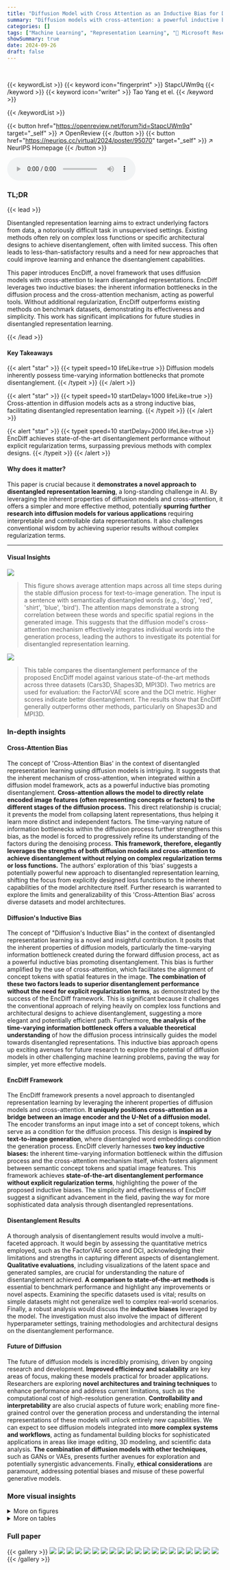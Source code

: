 ```yaml
---
title: "Diffusion Model with Cross Attention as an Inductive Bias for Disentanglement"
summary: "Diffusion models with cross-attention: a powerful inductive bias for effortless disentanglement!"
categories: []
tags: ["Machine Learning", "Representation Learning", "🏢 Microsoft Research",]
showSummary: true
date: 2024-09-26
draft: false
---
```


<br>

{{< keywordList >}}
{{< keyword icon="fingerprint" >}} StapcUWm9q {{< /keyword >}}
{{< keyword icon="writer" >}} Tao Yang et el. {{< /keyword >}}
 
{{< /keywordList >}}

{{< button href="https://openreview.net/forum?id=StapcUWm9q" target="_self" >}}
↗ OpenReview
{{< /button >}}
{{< button href="https://neurips.cc/virtual/2024/poster/95070" target="_self" >}}
↗ NeurIPS Homepage
{{< /button >}}


<audio controls>
    <source src="https://ai-paper-reviewer.com/StapcUWm9q/podcast.wav" type="audio/wav">
    Your browser does not support the audio element.
</audio>


### TL;DR


{{< lead >}}

Disentangled representation learning aims to extract underlying factors from data, a notoriously difficult task in unsupervised settings.  Existing methods often rely on complex loss functions or specific architectural designs to achieve disentanglement, often with limited success.  This often leads to less-than-satisfactory results and a need for new approaches that could improve learning and enhance the disentanglement capabilities.

This paper introduces EncDiff, a novel framework that uses diffusion models with cross-attention to learn disentangled representations.  EncDiff leverages two inductive biases: the inherent information bottlenecks in the diffusion process and the cross-attention mechanism, acting as powerful tools.  Without additional regularization, EncDiff outperforms existing methods on benchmark datasets, demonstrating its effectiveness and simplicity.  This work has significant implications for future studies in disentangled representation learning.

{{< /lead >}}


#### Key Takeaways

{{< alert "star" >}}
{{< typeit speed=10 lifeLike=true >}} Diffusion models inherently possess time-varying information bottlenecks that promote disentanglement. {{< /typeit >}}
{{< /alert >}}

{{< alert "star" >}}
{{< typeit speed=10 startDelay=1000 lifeLike=true >}} Cross-attention in diffusion models acts as a strong inductive bias, facilitating disentangled representation learning. {{< /typeit >}}
{{< /alert >}}

{{< alert "star" >}}
{{< typeit speed=10 startDelay=2000 lifeLike=true >}} EncDiff achieves state-of-the-art disentanglement performance without explicit regularization terms, surpassing previous methods with complex designs. {{< /typeit >}}
{{< /alert >}}

#### Why does it matter?
This paper is crucial because it **demonstrates a novel approach to disentangled representation learning**, a long-standing challenge in AI. By leveraging the inherent properties of diffusion models and cross-attention, it offers a simpler and more effective method, potentially **spurring further research into diffusion models for various applications** requiring interpretable and controllable data representations.  It also challenges conventional wisdom by achieving superior results without complex regularization terms.

------
#### Visual Insights



![](https://ai-paper-reviewer.com/StapcUWm9q/figures_1_1.jpg)

> This figure shows average attention maps across all time steps during the stable diffusion process for text-to-image generation.  The input is a sentence with semantically disentangled words (e.g., 'dog', 'red', 'shirt', 'blue', 'bird'). The attention maps demonstrate a strong correlation between these words and specific spatial regions in the generated image.  This suggests that the diffusion model's cross-attention mechanism effectively integrates individual words into the generation process, leading the authors to investigate its potential for disentangled representation learning.





![](https://ai-paper-reviewer.com/StapcUWm9q/tables_6_1.jpg)

> This table compares the disentanglement performance of the proposed EncDiff model against various state-of-the-art methods across three datasets (Cars3D, Shapes3D, MPI3D).  Two metrics are used for evaluation: the FactorVAE score and the DCI metric.  Higher scores indicate better disentanglement.  The results show that EncDiff generally outperforms other methods, particularly on Shapes3D and MPI3D.





### In-depth insights


#### Cross-Attention Bias
The concept of 'Cross-Attention Bias' in the context of disentangled representation learning using diffusion models is intriguing.  It suggests that the inherent mechanism of cross-attention, when integrated within a diffusion model framework, acts as a powerful inductive bias promoting disentanglement. **Cross-attention allows the model to directly relate encoded image features (often representing concepts or factors) to the different stages of the diffusion process.** This direct relationship is crucial; it prevents the model from collapsing latent representations, thus helping it learn more distinct and independent factors.  The time-varying nature of information bottlenecks within the diffusion process further strengthens this bias, as the model is forced to progressively refine its understanding of the factors during the denoising process. **This framework, therefore, elegantly leverages the strengths of both diffusion models and cross-attention to achieve disentanglement without relying on complex regularization terms or loss functions.** The authors' exploration of this 'bias' suggests a potentially powerful new approach to disentangled representation learning, shifting the focus from explicitly designed loss functions to the inherent capabilities of the model architecture itself.  Further research is warranted to explore the limits and generalizability of this 'Cross-Attention Bias' across diverse datasets and model architectures.

#### Diffusion's Inductive Bias
The concept of "Diffusion's Inductive Bias" in the context of disentangled representation learning is a novel and insightful contribution. It posits that the inherent properties of diffusion models, particularly the time-varying information bottleneck created during the forward diffusion process, act as a powerful inductive bias promoting disentanglement.  This bias is further amplified by the use of cross-attention, which facilitates the alignment of concept tokens with spatial features in the image. **The combination of these two factors leads to superior disentanglement performance without the need for explicit regularization terms**, as demonstrated by the success of the EncDiff framework. This is significant because it challenges the conventional approach of relying heavily on complex loss functions and architectural designs to achieve disentanglement, suggesting a more elegant and potentially efficient path.  Furthermore, **the analysis of the time-varying information bottleneck offers a valuable theoretical understanding** of how the diffusion process intrinsically guides the model towards disentangled representations. This inductive bias approach opens up exciting avenues for future research to explore the potential of diffusion models in other challenging machine learning problems, paving the way for simpler, yet more effective models.

#### EncDiff Framework
The EncDiff framework presents a novel approach to disentangled representation learning by leveraging the inherent properties of diffusion models and cross-attention.  **It uniquely positions cross-attention as a bridge between an image encoder and the U-Net of a diffusion model.**  The encoder transforms an input image into a set of concept tokens, which serve as a condition for the diffusion process.  This design is **inspired by text-to-image generation**, where disentangled word embeddings condition the generation process.  EncDiff cleverly harnesses **two key inductive biases:**  the inherent time-varying information bottleneck within the diffusion process and the cross-attention mechanism itself, which fosters alignment between semantic concept tokens and spatial image features.  This framework achieves **state-of-the-art disentanglement performance without explicit regularization terms**, highlighting the power of the proposed inductive biases.  The simplicity and effectiveness of EncDiff suggest a significant advancement in the field, paving the way for more sophisticated data analysis through disentangled representations.

#### Disentanglement Results
A thorough analysis of disentanglement results would involve a multi-faceted approach.  It would begin by assessing the quantitative metrics employed, such as the FactorVAE score and DCI, acknowledging their limitations and strengths in capturing different aspects of disentanglement.  **Qualitative evaluations**, including visualizations of the latent space and generated samples, are crucial for understanding the nature of disentanglement achieved.  **A comparison to state-of-the-art methods** is essential to benchmark performance and highlight any improvements or novel aspects. Examining the specific datasets used is vital; results on simple datasets might not generalize well to complex real-world scenarios.  Finally, a robust analysis would discuss the **inductive biases** leveraged by the model. The investigation must also involve the impact of different hyperparameter settings, training methodologies and architectural designs on the disentanglement performance.

#### Future of Diffusion
The future of diffusion models is incredibly promising, driven by ongoing research and development.  **Improved efficiency and scalability** are key areas of focus, making these models practical for broader applications.  Researchers are exploring **novel architectures and training techniques** to enhance performance and address current limitations, such as the computational cost of high-resolution generation.  **Controllability and interpretability** are also crucial aspects of future work; enabling more fine-grained control over the generation process and understanding the internal representations of these models will unlock entirely new capabilities.  We can expect to see diffusion models integrated into **more complex systems and workflows**, acting as fundamental building blocks for sophisticated applications in areas like image editing, 3D modeling, and scientific data analysis.  **The combination of diffusion models with other techniques**, such as GANs or VAEs, presents further avenues for exploration and potentially synergistic advancements.  Finally, **ethical considerations** are paramount, addressing potential biases and misuse of these powerful generative models.


### More visual insights

<details>
<summary>More on figures
</summary>


![](https://ai-paper-reviewer.com/StapcUWm9q/figures_2_1.jpg)

> This figure illustrates the EncDiff framework, showing how an image encoder produces disentangled representations that condition a latent diffusion model with cross-attention for image reconstruction.  The cross-attention mechanism bridges the encoder and the U-Net within the diffusion model. The second part of the figure displays KL divergence curves demonstrating the time-varying information bottlenecks inherent in the reverse diffusion process under various variance schedules.


![](https://ai-paper-reviewer.com/StapcUWm9q/figures_6_1.jpg)

> This figure illustrates the image encoder architecture used in the EncDiff framework. The encoder takes an image as input and transforms it into a feature vector of dimension N. Each dimension of this feature vector represents a disentangled factor.  The encoder uses separate, three-layer MLPs to map each scalar disentangled factor into a higher-dimensional vector, called a 'concept token'. These concept tokens are then used as the conditional input to the latent diffusion model, acting as a bridge between the encoder and the U-Net within the diffusion model.


![](https://ai-paper-reviewer.com/StapcUWm9q/figures_7_1.jpg)

> This figure demonstrates the disentanglement capability of the EncDiff model on the Shapes3D and MPI3D datasets.  It shows the results of swapping different factors (like color, shape, orientation, etc.) between source and target images. By changing a specific factor's representation,  the model generates new images with only that factor changed, demonstrating its ability to isolate and manipulate individual latent variables.


![](https://ai-paper-reviewer.com/StapcUWm9q/figures_7_2.jpg)

> This figure visualizes the cross-attention maps generated by the EncDiff model on the Shapes3D and MPI3D datasets.  Each row represents a different image. The first column shows the original image, while subsequent columns display attention maps for different concept tokens (e.g., Wall color, Floor color, Shape, Orientation, Scale, Position). The attention maps highlight which parts of the image are most relevant to each concept token, illustrating how the model disentangles different factors within the image.  Appendix F contains additional visualizations.


![](https://ai-paper-reviewer.com/StapcUWm9q/figures_15_1.jpg)

> This figure compares the qualitative results of DisDiff and EncDiff on the Cars3D dataset.  It shows how manipulating the representation of different factors (color, azimuth, shape, orientation) affects the generated images.  EncDiff demonstrates a better ability to isolate and control these factors than DisDiff.


![](https://ai-paper-reviewer.com/StapcUWm9q/figures_16_1.jpg)

> This figure shows the qualitative results of disentanglement on the Shapes3D and MPI3D datasets.  It demonstrates the ability of the EncDiff model to isolate and manipulate individual factors of the generated images.  By swapping the representation of a specific factor (e.g., color, shape, orientation) between two source images, the model generates new images reflecting the changes made to that specific factor, proving the disentanglement of these latent variables.


![](https://ai-paper-reviewer.com/StapcUWm9q/figures_16_2.jpg)

> This figure visualizes the cross-attention maps generated by the EncDiff model on the Shapes3D and MPI3D datasets. Each row represents a different image. The first column shows the original image. The subsequent columns display the attention masks for each concept token (e.g., Wall, Floor, Color, Shape, Orientation, Scale, Position, Thickness, BG Color, OB Color, Size). The heatmaps indicate the attention weights assigned to different spatial locations by the model for each concept token, highlighting the alignment between concept tokens and spatial regions. This demonstrates the model's ability to disentangle different factors by effectively bridging image features with concept tokens through cross-attention.  See Appendix F for additional examples.


![](https://ai-paper-reviewer.com/StapcUWm9q/figures_19_1.jpg)

> This figure illustrates the architecture of EncDiff applied to DreamBooth, referred to as EncDiff(SD).  It shows how EncDiff is adapted to disentangle different concepts or properties (like color, long-hair, big-eared) from images of dogs.  Instead of using a complete image as input, the model takes semantic representations (text tokens) extracted from images. These tokens are processed through multiple MLP layers to create concept tokens that are then used as input for the cross-attention mechanism within the stable diffusion model.  The output is a disentangled representation, allowing for independent control over different image features during generation.


![](https://ai-paper-reviewer.com/StapcUWm9q/figures_20_1.jpg)

> This figure illustrates the architecture of EncDiff applied to DreamBooth, denoted as EncDiff(SD).  EncDiff(SD) uses a pre-trained Stable Diffusion model as its base.  To disentangle concepts within the images, it employs an image encoder that extracts features. These features are then passed through multiple MLP layers to produce concept tokens. These tokens are used as conditional inputs to the Stable Diffusion model.  Cross-attention mechanisms are utilized to integrate the concept tokens into the diffusion process for image generation, enabling the disentanglement of concepts during the process.  The example shows using a combination of different properties to create novel images using the disentangled features.


![](https://ai-paper-reviewer.com/StapcUWm9q/figures_20_2.jpg)

> This figure shows average attention maps across all time steps during stable diffusion's text-to-image generation process.  The use of disentangled words as input conditions highlights how cross-attention maps show strong semantic and spatial alignment. This suggests the model successfully integrates individual words, leading the authors to explore if this diffusion structure promotes disentangled representation learning.


![](https://ai-paper-reviewer.com/StapcUWm9q/figures_21_1.jpg)

> This figure shows average attention maps across all time steps during the stable diffusion process. The authors used highly disentangled words as input conditions for image generation. The resulting cross-attention maps show a strong alignment between the text semantics and the spatial layout of the generated images. This observation leads the authors to hypothesize that the diffusion model's structure, with its cross-attention mechanism, could serve as an inductive bias for learning disentangled representations.


![](https://ai-paper-reviewer.com/StapcUWm9q/figures_21_2.jpg)

> This figure shows average attention maps across all time steps during stable diffusion's text-to-image generation process.  The use of disentangled words as input conditions results in attention maps demonstrating a strong alignment between the word semantics and the spatial locations in the generated image. This observation suggests that the diffusion model's architecture, particularly the cross-attention mechanism, might inherently promote disentangled representation learning.


</details>




<details>
<summary>More on tables
</summary>


![](https://ai-paper-reviewer.com/StapcUWm9q/tables_6_2.jpg)
> This table presents a comparison of the disentanglement performance and image generation quality of EncDiff against several baseline models on the CelebA dataset.  The metrics used are TAD (a disentanglement metric) and FID (a measure of image quality).  The results show that EncDiff outperforms all other methods, demonstrating its superior performance in both disentangling underlying factors and generating high-quality images.

![](https://ai-paper-reviewer.com/StapcUWm9q/tables_8_1.jpg)
> This table presents the ablation study results on the impact of the two inductive biases (diffusion model and cross-attention) in the proposed EncDiff framework.  It compares the performance of EncDiff with three variants: one removing the diffusion process, another replacing cross-attention with Adaptive Group Normalization (AdaGN), and finally the full EncDiff model. The results are measured using the FactorVAE score and DCI metric, which assess the disentanglement quality of the learned representations.  The comparison demonstrates the significance of both inductive biases for achieving high-quality disentanglement.

![](https://ai-paper-reviewer.com/StapcUWm9q/tables_8_2.jpg)
> This table presents the results of an ablation study investigating the impact of different variance schedules on the performance of the EncDiff model. Four variance schedules—sqrt, cosine, linear, and sqrt linear—were tested, and their effects on the FactorVAE score and DCI disentanglement metrics are reported. The results show how the choice of variance schedule influences the model's ability to learn disentangled representations.

![](https://ai-paper-reviewer.com/StapcUWm9q/tables_9_1.jpg)
> This table compares the disentanglement performance of EncDiff against several state-of-the-art methods on three datasets (Cars3D, Shapes3D, and MPI3D).  Two metrics are used for evaluation: FactorVAE score and DCI.  Higher scores indicate better disentanglement. The results show that EncDiff significantly outperforms other methods in most cases, demonstrating its effectiveness in learning disentangled representations.

![](https://ai-paper-reviewer.com/StapcUWm9q/tables_9_2.jpg)
> This ablation study compares the disentanglement performance of EncDiff when applied to the pixel space versus the latent space.  The results show the FactorVAE score and DCI metrics for both scenarios, demonstrating that the performance is robust regardless of the space used.  The high scores in both cases indicate strong disentanglement capability in both pixel and latent diffusion implementations.

![](https://ai-paper-reviewer.com/StapcUWm9q/tables_9_3.jpg)
> This table compares the performance of the proposed EncDiff model against various state-of-the-art methods for disentangled representation learning on three benchmark datasets (Cars3D, Shapes3D, MPI3D).  The comparison uses two metrics: FactorVAE score and DCI, both of which measure the degree of disentanglement achieved by the different models. Higher scores indicate better disentanglement. The results demonstrate that EncDiff significantly outperforms most existing methods.

![](https://ai-paper-reviewer.com/StapcUWm9q/tables_14_1.jpg)
> This table presents a comparison of the disentanglement performance of the proposed EncDiff model against several state-of-the-art methods on three benchmark datasets (Cars3D, Shapes3D, and MPI3D).  The comparison is based on two metrics: the FactorVAE score and the DCI (Disentanglement-CI) metric. Higher scores indicate better disentanglement.  The results show that EncDiff significantly outperforms other methods in most cases, demonstrating its effectiveness in learning disentangled representations.

![](https://ai-paper-reviewer.com/StapcUWm9q/tables_15_1.jpg)
> This table details the architecture of the U-Net used in the EncDiff model.  It specifies parameters such as the number of base channels, channel multipliers, attention resolutions, attention heads, model channels, dropout rate, number of images used for training, beta scheduler used, number of training steps (T), and the loss function used for training the diffusion model.

![](https://ai-paper-reviewer.com/StapcUWm9q/tables_16_1.jpg)
> This table compares the reconstruction quality of different methods (PDAE, Diff-AE, DisDiff, and EncDiff) on the Shapes3D dataset.  The metrics used for comparison are SSIM (structural similarity index), LPIPS (learned perceptual image patch similarity), MSE (mean squared error), DCI (disentanglement metric), and FactorVAE (disentanglement metric).  Higher SSIM and DCI scores, and lower LPIPS and MSE values indicate better reconstruction quality and disentanglement. EncDiff achieves the best performance across most metrics.

![](https://ai-paper-reviewer.com/StapcUWm9q/tables_17_1.jpg)
> This table compares the performance of EncDiff using two different methods for obtaining the token representations: a scalar-valued approach and a vector-valued approach.  The results show the FactorVAE score and DCI metrics for both methods, indicating that the scalar-valued approach achieves slightly better results. This suggests that the scalar method may be more efficient or effective for disentanglement than the vector-valued method.

![](https://ai-paper-reviewer.com/StapcUWm9q/tables_17_2.jpg)
> This table compares the performance of the proposed EncDiff model against several state-of-the-art methods for disentangled representation learning on three benchmark datasets (Cars3D, Shapes3D, MPI3D).  The comparison uses two metrics: the FactorVAE score and the DCI score. Higher scores indicate better disentanglement.  EncDiff shows superior performance compared to other methods on most datasets.

![](https://ai-paper-reviewer.com/StapcUWm9q/tables_17_3.jpg)
> This table presents the results of an ablation study on the effect of adding different regularization methods to the EncDiff model. The baseline model is EncDiff with a CNN encoder. Three additional regularization techniques are investigated: orthogonality from [3], sparsity from [9], and another orthogonality constraint using matrix decomposition from [41]. The table shows that while additional regularization slightly improves performance, it does not significantly change the results. The best-performing model remains EncDiff without any additional regularization.

![](https://ai-paper-reviewer.com/StapcUWm9q/tables_18_1.jpg)
> This table compares the performance of EncDiff against other state-of-the-art methods for disentanglement on three benchmark datasets (Cars3D, Shapes3D, and MPI3D).  Two metrics are used: FactorVAE score and DCI.  Higher scores indicate better disentanglement.  EncDiff significantly outperforms existing methods in most cases.

![](https://ai-paper-reviewer.com/StapcUWm9q/tables_18_2.jpg)
> This table compares the disentanglement performance of the proposed EncDiff model against several state-of-the-art methods on three benchmark datasets (Cars3D, Shapes3D, MPI3D).  The comparison is done using two metrics: the FactorVAE score and the DCI score. Higher scores indicate better disentanglement.  The results show that EncDiff generally outperforms other methods, achieving a significant margin in most cases, except for the Cars3D dataset.

![](https://ai-paper-reviewer.com/StapcUWm9q/tables_18_3.jpg)
> This table compares the disentanglement performance of the proposed EncDiff model against various state-of-the-art methods using two metrics: FactorVAE score and DCI.  Higher scores indicate better disentanglement.  The results are presented as mean ± standard deviation across multiple runs. EncDiff demonstrates significantly better performance than most other methods, except for the Cars3D dataset.

![](https://ai-paper-reviewer.com/StapcUWm9q/tables_18_4.jpg)
> This table compares the performance of the proposed EncDiff model against various state-of-the-art methods for disentangled representation learning on three benchmark datasets (Cars3D, Shapes3D, and MPI3D).  The comparison uses two metrics: the FactorVAE score and the DCI (Disentanglement, Completeness, and Informativeness) score.  Higher scores indicate better disentanglement performance.  The results demonstrate that EncDiff significantly outperforms previous methods in most cases, showcasing its effectiveness as a strong inductive bias for promoting disentanglement.

![](https://ai-paper-reviewer.com/StapcUWm9q/tables_19_1.jpg)
> This table compares the performance of EncDiff against several state-of-the-art methods for disentangled representation learning on three datasets (Cars3D, Shapes3D, MPI3D).  The comparison uses two metrics: the FactorVAE score and the DCI score. Higher scores indicate better disentanglement.  The table shows that EncDiff significantly outperforms other methods on two of the three datasets, demonstrating its effectiveness in learning disentangled representations.

![](https://ai-paper-reviewer.com/StapcUWm9q/tables_19_2.jpg)
> This table compares the disentanglement performance of EncDiff against several state-of-the-art methods using two metrics: FactorVAE score and DCI.  The results are shown for three datasets: Cars3D, Shapes3D, and MPI3D.  Higher scores indicate better disentanglement.  EncDiff generally outperforms other methods, except on the Cars3D dataset.

</details>




### Full paper

{{< gallery >}}
<img src="https://ai-paper-reviewer.com/StapcUWm9q/1.png" class="grid-w50 md:grid-w33 xl:grid-w25" />
<img src="https://ai-paper-reviewer.com/StapcUWm9q/2.png" class="grid-w50 md:grid-w33 xl:grid-w25" />
<img src="https://ai-paper-reviewer.com/StapcUWm9q/3.png" class="grid-w50 md:grid-w33 xl:grid-w25" />
<img src="https://ai-paper-reviewer.com/StapcUWm9q/4.png" class="grid-w50 md:grid-w33 xl:grid-w25" />
<img src="https://ai-paper-reviewer.com/StapcUWm9q/5.png" class="grid-w50 md:grid-w33 xl:grid-w25" />
<img src="https://ai-paper-reviewer.com/StapcUWm9q/6.png" class="grid-w50 md:grid-w33 xl:grid-w25" />
<img src="https://ai-paper-reviewer.com/StapcUWm9q/7.png" class="grid-w50 md:grid-w33 xl:grid-w25" />
<img src="https://ai-paper-reviewer.com/StapcUWm9q/8.png" class="grid-w50 md:grid-w33 xl:grid-w25" />
<img src="https://ai-paper-reviewer.com/StapcUWm9q/9.png" class="grid-w50 md:grid-w33 xl:grid-w25" />
<img src="https://ai-paper-reviewer.com/StapcUWm9q/10.png" class="grid-w50 md:grid-w33 xl:grid-w25" />
<img src="https://ai-paper-reviewer.com/StapcUWm9q/11.png" class="grid-w50 md:grid-w33 xl:grid-w25" />
<img src="https://ai-paper-reviewer.com/StapcUWm9q/12.png" class="grid-w50 md:grid-w33 xl:grid-w25" />
<img src="https://ai-paper-reviewer.com/StapcUWm9q/13.png" class="grid-w50 md:grid-w33 xl:grid-w25" />
<img src="https://ai-paper-reviewer.com/StapcUWm9q/14.png" class="grid-w50 md:grid-w33 xl:grid-w25" />
<img src="https://ai-paper-reviewer.com/StapcUWm9q/15.png" class="grid-w50 md:grid-w33 xl:grid-w25" />
<img src="https://ai-paper-reviewer.com/StapcUWm9q/16.png" class="grid-w50 md:grid-w33 xl:grid-w25" />
<img src="https://ai-paper-reviewer.com/StapcUWm9q/17.png" class="grid-w50 md:grid-w33 xl:grid-w25" />
<img src="https://ai-paper-reviewer.com/StapcUWm9q/18.png" class="grid-w50 md:grid-w33 xl:grid-w25" />
<img src="https://ai-paper-reviewer.com/StapcUWm9q/19.png" class="grid-w50 md:grid-w33 xl:grid-w25" />
<img src="https://ai-paper-reviewer.com/StapcUWm9q/20.png" class="grid-w50 md:grid-w33 xl:grid-w25" />
{{< /gallery >}}